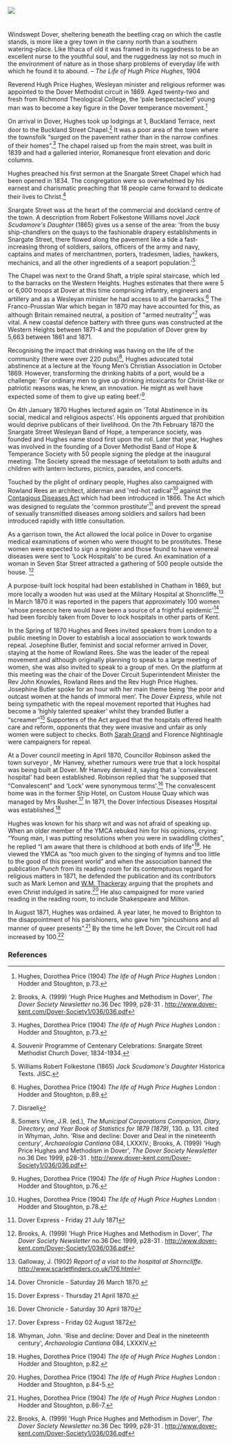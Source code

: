 <a href="https://juncture-digital.org"><img src="https://juncture-digital.org/images/ve-button.png"></a>

<param ve-config title="Hugh Price Hughes (1847 – 1902)" author="Sue Boulden and Michelle Crowther" layout="vtl" 
banner="/images/banners/19c.jpg">

<param ve-entity eid="Q179224" aliases="Dover">
<param ve-entity eid="Q4983275" aliases="Buckland">
<param ve-entity eid="Q26550125" aliases="Snargate Street">
<param ve-entity eid="Q26656370" aliases="Grand Shaft">

#

Windswept Dover, sheltering beneath the beetling crag on which the castle stands, is more like a grey town in the canny north than a southern watering-place. Like Ithaca of old it was framed in its ruggedness to be an excellent nurse to the youthful soul, and the ruggedness lay not so much in the environment of nature as in those sharp problems of everyday life with which he found it to abound. – _The Life of Hugh Price Hughes_, 1904
<param ve-image url="https://stor.artstor.org/stor/1cb66dda-70f7-465c-8a67-b61a92931e9b" label="Dover Castle" attribution="By kind permission of Marrin Books">

Reverend Hugh Price Hughes, Wesleyan minister and religious reformer was appointed to the Dover Methodist circuit in 1869. Aged twenty-two and fresh from Richmond Theological College, the ‘pale bespectacled’ young man  was to become a key figure in the Dover temperance movement.[^ref1]
<param ve-image url="https://upload.wikimedia.org/wikipedia/commons/b/b4/Hugh_Price_Hughes3.jpg" label="Hugh Price Hughes" attribution="Unknown author, Public domain, via Wikimedia Commons">

On arrival in Dover, Hughes took up lodgings at 1, Buckland Terrace, next door to the Buckland Street Chapel.[^ref2] It was a poor area of the town where the townsfolk “surged on the pavement rather than in the narrow confines of their homes”.[^ref3] The chapel raised up from the main street, was built in 1839 and had a galleried interior, Romanesque front elevation and doric columns. 
<param ve-image url="https://stor.artstor.org/stor/806a5042-aa22-4c78-a1dc-f70ad0798ec2" label="Buckland Chapel" attribution="Martin Crowther">

Hughes preached his first sermon at the Snargate Street Chapel which had been opened in 1834. The congregation were so overwhelmed by his earnest and charismatic preaching that 18 people came forward to dedicate their lives to Christ.[^ref4] 
<param ve-image url="https://stor.artstor.org/stor/f3afaf5c-646f-47c9-8c92-4ce0e72c8170" label="Snargate Street Chapel" attribution="Souvenir Programme of Centenary Celebrations">

Snargate Street was at the heart of the commercial and dockland centre of the town. A description from Robert Folkestone Williams novel _Jack Scudamore's Daughter_ (1865)  gives us a sense of the area: 'from the busy ship-chandlers on the quays to the fashionable drapery establishments in Snargate Street, there flowed along the pavement like a tide a fast-increasing throng of soldiers, sailors, officers of the army and navy, captains and mates of merchantmen, porters, tradesmen, ladies, hawkers, mechanics, and all the other ingredients of a seaport population.'[^ref5] 
<param ve-image url="https://stor.artstor.org/stor/1f7f1801-76e2-4b52-8fa1-996e0d735573" label="Snargate Street c. 1830s" attribution="Drawn by G. Shepherd">

The Chapel was next to the Grand Shaft, a triple spiral staircase, which led to the barracks on the Western Heights. Hughes estimates that there were 5 or 6,000 troops at Dover at this time comprising infantry, engineers and artillery and as a Wesleyan minister he had access to all the barracks.[^ref6] The Franco-Prussian War which began in 1870 may have accounted for this, as although Britain remained neutral, a position of "armed neutrality"[^ref7] was vital. A new coastal defence battery with three guns was constructed at the Western Heights between 1871-4 and the population of Dover grew by 5,663 between 1861 and 1871. 
<param ve-image url="https://stor.artstor.org/stor/50147d2d-d96b-4f66-96e0-27378459552c" label="Grand Shaft Barracks and Granville Dock" attribution="Invicta Album of Dover and District">
 
Recognising the impact that drinking was having on the life of the community (there were over 220 pubs)[^ref8], Hughes advocated total abstinence at a lecture at the Young Men’s Christian Association in October 1869.  However, transforming the drinking habits of a port, would be a challenge: 'For ordinary men to give up drinking intoxicants for Christ-like or patriotic reasons was, he knew, an innovation. He might as well have expected some of them to give up eating beef.'[^ref9] 
<param ve-image url="https://upload.wikimedia.org/wikipedia/commons/f/ff/A_drunken_man_surrounded_by_women_in_a_dingy_alehouse._Litho_Wellcome_V0019393.jpg" label="A drunken man surrounded by women in a dingy alehouse" attribution="Wellcome Institute, c. 1840, after T. Wilson, via Wikimedia Commons" license="CC BY 4.0">

On 4th January 1870 Hughes lectured again on 'Total Abstinence in its social, medical and religious aspects'. His opponents argued that prohibition would deprive publicans of their livelihood.  On the 7th February 1870 the Snargate Street Wesleyan Band of Hope, a temperance society, was founded and Hughes name stood first upon the roll. Later that year, Hughes was involved in the founding of a Dover Methodist Band of Hope & Temperance Society with 50 people signing the pledge at the inaugural meeting. The Society spread the message of teetotalism to both adults and children with lantern lectures, picnics, parades, and concerts.  
<param ve-image url="https://stor.artstor.org/stor/2a4299f6-d952-4311-8ca5-503daf1d0667" label="Poster of the Snargate Street Wesleyan Band of Hope, 1874" attribution="Dover Wesleyan Methodist Scrapbook">
 
Touched by the plight of ordinary people, Hughes also campaigned with Rowland Rees an architect, alderman and 'red-hot radical'[^ref10] against the [Contagious Diseases Act](/19c/19c-contagious-diseases) which had been introduced in 1866. The Act which was designed to regulate the 'common prostitute'[^ref11]  and prevent the spread of sexually transmitted diseases among soldiers and sailors had been introduced rapidly with little consultation.  

As a garrison town, the Act allowed the local police in Dover to organise medical examinations of women who were thought to be prostitutes. These women were expected to sign a register and those found to have venereal diseases were sent to ‘Lock Hospitals’ to be cured. An examination of a woman in Seven Star Street attracted a gathering of 500 people outside the house. [^ref12]

A purpose-built lock hospital had been established in Chatham in 1869, but more locally a wooden hut was used at the Military Hospital at Shorncliffe.[^ref13]  In March 1870 it was reported in the papers that approximately 100 women 'whose presence here would have been a source of a frightful epidemic'[^ref14] had been forcibly taken from Dover to lock hospitals in other parts of Kent. 

In the Spring of 1870 Hughes and Rees invited speakers from London to a public meeting in Dover to establish a local association to work towards repeal. 
Josephine Butler, feminist and social reformer arrived in Dover, staying at the home of Rowland Rees. She was the leader of the repeal movement and although originally planning to speak to a large meeting of women, she was also invited to speak to a group of men. On the platform at this meeting was the chair of the Dover Circuit Superintendent Minister the Rev John Knowles, Rowland Rees and the Rev Hugh Price Hughes. Josephine Butler spoke for an hour with her main theme being ‘the poor and outcast women at the hands of immoral men’. The _Dover Express_, while not being sympathetic with the repeal movement reported that Hughes had become a ‘highly talented speaker’ whilst they branded Butler a “screamer”[^ref15]  Supporters of the Act argued that the hospitals offered health care and reform, opponents that they were invasive and unfair as only women were subject to checks. Both [Sarah Grand](/19c/19c-grand-biography) and Florence Nightinagle were campaigners for repeal.
<param ve-image url="https://upload.wikimedia.org/wikipedia/commons/b/bf/Josephine_Butler_%2826576753145%29.jpg" label="Josephine Butler" attribution="LSE Library, No restrictions, via Wikimedia Commons">

At a Dover council meeting in April 1870, Councillor Robinson asked the town surveyor , Mr Hanvey, whether rumours were true that a lock hospital was being built at Dover. Mr Hanvey denied it, saying that a 'convalescent hospital' had been established. Robinson replied that 'he supposed that “Convalescent” and 'Lock' were synonymous terms'.[^ref16] The convalescent home was in the former Ship Hotel, on Custom House Quay which was managed by Mrs Rusher.[^ref17] In 1871, the Dover Infectious Diseases Hospital was established.[^ref18]

Hughes was known for his sharp wit and was not afraid of speaking up. When an older member of the YMCA rebuked him for his opinions, crying: “Young man, I was putting resolutions when you were in swaddling clothes”, he replied “I am aware that there is childhood at both ends of life"[^ref19]. He viewed the YMCA as “too much given to the singing of hymns and too little to the good of this present world” and when the association banned the publication _Punch_ from its reading room for its contemptuous regard for religious matters in 1871, he defended the publication and its contributors such as Mark Lemon and [W.M. Thackeray](/19c/19c-thackeray) arguing that the prophets and even Christ indulged in satire.[^ref20] He also campaigned for more varied reading in the reading room, to include Shakespeare and Milton. 

In August 1871, Hughes was ordained. A year later, he moved to Brighton to the disappointment of his parishioners, who gave him “pincushions and all manner of queer presents”.[^ref21] By the time he left Dover, the Circuit roll had increased by 100.[^ref22]
<param ve-image url="https://stor.artstor.org/stor/912348f7-294e-40f1-a5d8-f6510448e2b8" label="Hymns to be sung at the farewell service of Hugh Price Hughes" attribution="Dover Wesleyan Methodist Scrapbook">


### References

[^ref1]: Hughes, Dorothea Price (1904) _The life of Hugh Price Hughes_ London : Hodder and Stoughton, p.73.
[^ref2]: Brooks, A. (1999) 'Hugh Price Hughes and Methodism in Dover', _The Dover Society Newsletter_ no.36 Dec 1999, p28-31 . http://www.dover-kent.com/Dover-Society1/036/036.pdf
[^ref3]: Hughes, Dorothea Price (1904) _The life of Hugh Price Hughes_ London : Hodder and Stoughton, p.73.
[^ref4]: Souvenir Programme of Centenary Celebrations: Snargate Street Methodist Church Dover, 1834-1934.
[^ref5]: Williams Robert Folkestone (1865) _Jack Scudamore's Daughter_ Historica Texts. JISC.
[^ref6]: Hughes, Dorothea Price (1904) _The life of Hugh Price Hughes_ London : Hodder and Stoughton, p.89.
[^ref7]: Disraeli
[^ref8]: Somers Vine, J.R.  (ed.), _The Municipal Corporations Companion, Diary, Directory, and Year Book of Statistics for 1879 (1879)_, 130. p. 131. cited in Whyman, John. 'Rise and decline: Dover and Deal in the nineteenth century', _Archaeologia Cantiana_ 084, LXXXIV.; Brooks, A. (1999) 'Hugh Price Hughes and Methodism in Dover', _The Dover Society Newsletter_ no.36 Dec 1999, p28-31 . http://www.dover-kent.com/Dover-Society1/036/036.pdf
[^ref9]: Hughes, Dorothea Price (1904) _The life of Hugh Price Hughes_ London : Hodder and Stoughton, p.76.
[^ref10]: Hughes, Dorothea Price (1904) _The life of Hugh Price Hughes_ London : Hodder and Stoughton, p.78. 
[^ref11]: Dover Express - Friday 21 July 1871
[^ref12]: Brooks, A. (1999) 'Hugh Price Hughes and Methodism in Dover', _The Dover Society Newsletter_ no.36 Dec 1999, p28-31 . http://www.dover-kent.com/Dover-Society1/036/036.pdf
[^ref13]: Galloway, J. (1902) _Report of a visit to the hospital at Shorncliffe_. http://www.scarletfinders.co.uk/176.html 
[^ref14]: Dover Chronicle - Saturday 26 March 1870.
[^ref15]: Dover Express - Thursday 21 April 1870.
[^ref16]: Dover Chronicle - Saturday 30 April 1870
[^ref17]: Dover Express - Friday 02 August 1872
[^ref18]: Whyman, John. 'Rise and decline: Dover and Deal in the nineteenth century', _Archaeologia Cantiana_ 084, LXXXIV.
[^ref19]: Hughes, Dorothea Price (1904) _The life of Hugh Price Hughes_ London : Hodder and Stoughton, p.82.
[^ref20]: Hughes, Dorothea Price (1904) _The life of Hugh Price Hughes_ London : Hodder and Stoughton, p.84-5.
[^ref21]: Hughes, Dorothea Price (1904) _The life of Hugh Price Hughes_ London : Hodder and Stoughton, p.86-7.
[^ref22]: Brooks, A. (1999) 'Hugh Price Hughes and Methodism in Dover', _The Dover Society Newsletter_ no.36 Dec 1999, p28-31 . http://www.dover-kent.com/Dover-Society1/036/036.pdf


